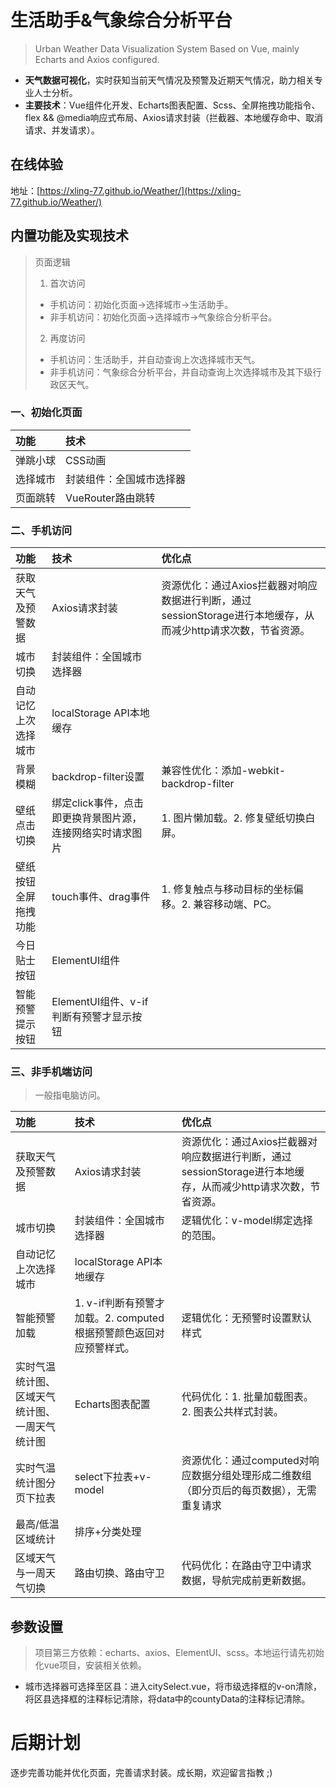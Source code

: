 # 生活助手&气象综合分析平台

> Urban Weather Data Visualization System Based on Vue, mainly Echarts and Axios configured.

- **天气数据可视化**，实时获知当前天气情况及预警及近期天气情况，助力相关专业人士分析。
- **主要技术**：Vue组件化开发、Echarts图表配置、Scss、全屏拖拽功能指令、flex && @media响应式布局、Axios请求封装（拦截器、本地缓存命中、取消请求、并发请求）。

## 在线体验

地址：[https://xling-77.github.io/Weather/](https://xling-77.github.io/Weather/)

## 内置功能及实现技术
> 页面逻辑
> 1. 首次访问
> - 手机访问：初始化页面→选择城市→生活助手。
> - 非手机访问：初始化页面→选择城市→气象综合分析平台。
>
> 2. 再度访问
> - 手机访问：生活助手，并自动查询上次选择城市天气。
> - 非手机访问：气象综合分析平台，并自动查询上次选择城市及其下级行政区天气。

### 一、初始化页面

|功能|技术|
|:---|:---|
|弹跳小球|CSS动画|
|选择城市|封装组件：全国城市选择器|
|页面跳转|VueRouter路由跳转|

### 二、手机访问
|功能|技术|优化点|
|:---|:---|:---|
|获取天气及预警数据|Axios请求封装|资源优化：通过Axios拦截器对响应数据进行判断，通过sessionStorage进行本地缓存，从而减少http请求次数，节省资源。
|城市切换|封装组件：全国城市选择器|
|自动记忆上次选择城市|localStorage API本地缓存|
|背景模糊|backdrop-filter设置|兼容性优化：添加-webkit-backdrop-filter|
|壁纸点击切换|绑定click事件，点击即更换背景图片源，连接网络实时请求图片|1. 图片懒加载。2. 修复壁纸切换白屏。|
|壁纸按钮全屏拖拽功能|touch事件、drag事件|1. 修复触点与移动目标的坐标偏移。2. 兼容移动端、PC。|
|今日贴士按钮|ElementUI组件|
|智能预警提示按钮|ElementUI组件、v-if判断有预警才显示按钮|

### 三、非手机端访问
> 一般指电脑访问。

|功能|技术|优化点|
|:---|:---|:---|
|获取天气及预警数据|Axios请求封装|资源优化：通过Axios拦截器对响应数据进行判断，通过sessionStorage进行本地缓存，从而减少http请求次数，节省资源。|
|城市切换|封装组件：全国城市选择器|逻辑优化：v-model绑定选择的范围。|
|自动记忆上次选择城市|localStorage API本地缓存|
|智能预警加载|1. v-if判断有预警才加载。2. computed根据预警颜色返回对应预警样式。|逻辑优化：无预警时设置默认样式|
|实时气温统计图、区域天气统计图、一周天气统计图|Echarts图表配置|代码优化：1. 批量加载图表。2. 图表公共样式封装。|
|实时气温统计图分页下拉表|select下拉表+v-model|资源优化：通过computed对响应数据分组处理形成二维数组（即分页后的每页数据），无需重复请求|
|最高/低温区域统计|排序+分类处理|
|区域天气与一周天气切换|路由切换、路由守卫|代码优化：在路由守卫中请求数据，导航完成前更新数据。

## 参数设置

> 项目第三方依赖：echarts、axios、ElementUI、scss。本地运行请先初始化vue项目，安装相关依赖。

- 城市选择器可选择至区县：进入citySelect.vue，将市级选择框的v-on清除，将区县选择框的注释标记清除，将data中的countyData的注释标记清除。

# 后期计划

逐步完善功能并优化页面，完善请求封装。成长期，欢迎留言指教 ;)
